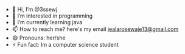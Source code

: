 - 👋 Hi, I’m @3ssewj
- 👀 I’m interested in programming
- 🌱 I’m currently learning java
- 📫 How to reach me? here's my email jealarosewaje13@gmail.com
- 😄 Pronouns: her/she
- ⚡ Fun fact: Im a computer science student

<!---
3ssewj/3ssewj is a ✨ special ✨ repository because its `README.md` (this file) appears on your GitHub profile.
You can click the Preview link to take a look at your changes.
--->
